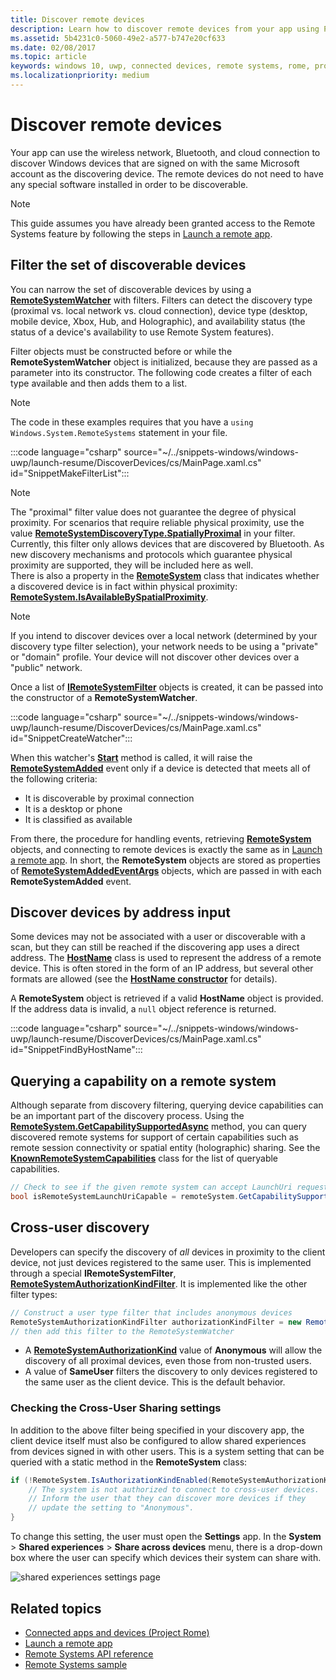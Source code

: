 ```yaml
---
title: Discover remote devices
description: Learn how to discover remote devices from your app using Project Rome.
ms.assetid: 5b4231c0-5060-49e2-a577-b747e20cf633
ms.date: 02/08/2017
ms.topic: article
keywords: windows 10, uwp, connected devices, remote systems, rome, project rome
ms.localizationpriority: medium
---
```

# Discover remote devices
Your app can use the wireless network, Bluetooth, and cloud connection to discover Windows devices that are signed on with the same Microsoft account as the discovering device. The remote devices do not need to have any special software installed in order to be discoverable.

> [!NOTE]
> This guide assumes you have already been granted access to the Remote Systems feature by following the steps in [Launch a remote app](launch-a-remote-app.md).

## Filter the set of discoverable devices
You can narrow the set of discoverable devices by using a [**RemoteSystemWatcher**](/uwp/api/Windows.System.RemoteSystems.RemoteSystemWatcher) with filters. Filters can detect the discovery type (proximal vs. local network vs. cloud connection), device type (desktop, mobile device, Xbox, Hub, and Holographic), and availability status (the status of a device's availability to use Remote System features).

Filter objects must be constructed before or while the **RemoteSystemWatcher** object is initialized, because they are passed as a parameter into its constructor. The following code creates a filter of each type available and then adds them to a list.

> [!NOTE]
> The code in these examples requires that you have a `using Windows.System.RemoteSystems` statement in your file.

:::code language="csharp" source="~/../snippets-windows/windows-uwp/launch-resume/DiscoverDevices/cs/MainPage.xaml.cs" id="SnippetMakeFilterList":::

> [!NOTE]
> The "proximal" filter value does not guarantee the degree of physical proximity. For scenarios that require reliable physical proximity, use the value [**RemoteSystemDiscoveryType.SpatiallyProximal**](/uwp/api/windows.system.remotesystems.remotesystemdiscoverytype) in your filter. Currently, this filter only allows devices that are discovered by Bluetooth. As new discovery mechanisms and protocols which guarantee physical proximity are supported, they will be included here as well.  
There is also a property in the [**RemoteSystem**](/uwp/api/Windows.System.RemoteSystems.RemoteSystem) class that indicates whether a discovered device is in fact within physical proximity: [**RemoteSystem.IsAvailableBySpatialProximity**](/uwp/api/Windows.System.RemoteSystems.RemoteSystem.IsAvailableByProximity).

> [!NOTE]
> If you intend to discover devices over a local network (determined by your discovery type filter selection), your network needs to be using a "private" or "domain" profile. Your device will not discover other devices over a "public" network.

Once a list of [**IRemoteSystemFilter**](/uwp/api/Windows.System.RemoteSystems.IRemoteSystemFilter) objects is created, it can be passed into the constructor of a **RemoteSystemWatcher**.

:::code language="csharp" source="~/../snippets-windows/windows-uwp/launch-resume/DiscoverDevices/cs/MainPage.xaml.cs" id="SnippetCreateWatcher":::

When this watcher's [**Start**](/uwp/api/windows.system.remotesystems.remotesystemwatcher.start) method is called, it will raise the [**RemoteSystemAdded**](/uwp/api/windows.system.remotesystems.remotesystemwatcher.remotesystemadded) event only if a device is detected that meets all of the following criteria:
* It is discoverable by proximal connection
* It is a desktop or phone
* It is classified as available

From there, the procedure for handling events, retrieving [**RemoteSystem**](/uwp/api/Windows.System.RemoteSystems.RemoteSystem) objects, and connecting to remote devices is exactly the same as in [Launch a remote app](launch-a-remote-app.md). In short, the **RemoteSystem** objects are stored as properties of [**RemoteSystemAddedEventArgs**](/uwp/api/Windows.System.RemoteSystems.RemoteSystemAddedEventArgs) objects, which are passed in with each **RemoteSystemAdded** event.

## Discover devices by address input
Some devices may not be associated with a user or discoverable with a scan, but they can still be reached if the discovering app uses a direct address. The [**HostName**](/uwp/api/windows.networking.hostname) class is used to represent the address of a remote device. This is often stored in the form of an IP address, but several other formats are allowed (see the [**HostName constructor**](/uwp/api/windows.networking.hostname.-ctor) for details).

A **RemoteSystem** object is retrieved if a valid **HostName** object is provided. If the address data is invalid, a `null` object reference is returned.

:::code language="csharp" source="~/../snippets-windows/windows-uwp/launch-resume/DiscoverDevices/cs/MainPage.xaml.cs" id="SnippetFindByHostName":::

## Querying a capability on a remote system

Although separate from discovery filtering, querying device capabilities can be an important part of the discovery process. Using the [**RemoteSystem.GetCapabilitySupportedAsync**](/uwp/api/windows.system.remotesystems.remotesystem.GetCapabilitySupportedAsync) method, you can query discovered remote systems for support of certain capabilities such as remote session connectivity or spatial entity (holographic) sharing. See the [**KnownRemoteSystemCapabilities**](/uwp/api/windows.system.remotesystems.knownremotesystemcapabilities) class for the list of queryable capabilities.

```csharp
// Check to see if the given remote system can accept LaunchUri requests
bool isRemoteSystemLaunchUriCapable = remoteSystem.GetCapabilitySupportedAsync(KnownRemoteSystemCapabilities.LaunchUri);
```

## Cross-user discovery

Developers can specify the discovery of _all_ devices in proximity to the client device, not just devices registered to the same user. This is implemented through a special **IRemoteSystemFilter**, [**RemoteSystemAuthorizationKindFilter**](/uwp/api/windows.system.remotesystems.remotesystemauthorizationkindfilter). It is implemented like the other filter types:

```csharp
// Construct a user type filter that includes anonymous devices
RemoteSystemAuthorizationKindFilter authorizationKindFilter = new RemoteSystemAuthorizationKindFilter(RemoteSystemAuthorizationKind.Anonymous);
// then add this filter to the RemoteSystemWatcher
```

* A [**RemoteSystemAuthorizationKind**](/uwp/api/windows.system.remotesystems.remotesystemauthorizationkind) value of **Anonymous** will allow the discovery of all proximal devices, even those from non-trusted users.
* A value of **SameUser** filters the discovery to only devices registered to the same user as the client device. This is the default behavior.

### Checking the Cross-User Sharing settings

In addition to the above filter being specified in your discovery app, the client device itself must also be configured to allow shared experiences from devices signed in with other users. This is a system setting that can be queried with a static method in the **RemoteSystem** class:

```csharp
if (!RemoteSystem.IsAuthorizationKindEnabled(RemoteSystemAuthorizationKind.Anonymous)) {
	// The system is not authorized to connect to cross-user devices. 
	// Inform the user that they can discover more devices if they
	// update the setting to "Anonymous".
}
```

To change this setting, the user must open the **Settings** app. In the **System** > **Shared experiences** > **Share across devices** menu, there is a drop-down box where the user can specify which devices their system can share with.

![shared experiences settings page](images/shared-experiences-settings.png)

## Related topics
* [Connected apps and devices (Project Rome)](connected-apps-and-devices.md)
* [Launch a remote app](launch-a-remote-app.md)
* [Remote Systems API reference](/uwp/api/Windows.System.RemoteSystems)
* [Remote Systems sample](https://github.com/Microsoft/Windows-universal-samples/tree/dev/Samples/RemoteSystems)
